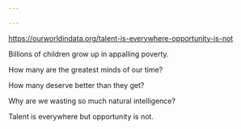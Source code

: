 ```yaml
---

---
```


<https://ourworldindata.org/talent-is-everywhere-opportunity-is-not>

Billions of children grow up in appalling poverty. 

How many are the greatest minds of our time? 

How many deserve better than they get?  

Why are we wasting so much natural intelligence?

Talent is everywhere but opportunity is not.

